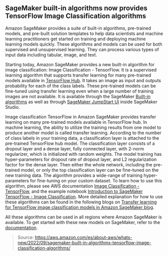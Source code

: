 ## SageMaker built-in algorithms now provides TensorFlow Image Classification algorithms

Amazon SageMaker provides a suite of built-in algorithms, pre-trained models, and pre-built solution templates to help data scientists and machine learning practitioners get started on training and deploying machine learning models quickly. These algorithms and models can be used for both supervised and unsupervised learning. They can process various types of input data including tabular, image, and text.

Starting today, Amazon SageMaker provides a new built-in algorithm for image classification: Image Classification - TensorFlow. It is a supervised learning algorithm that supports transfer learning for many pre-trained models available in [TensorFlow Hub](https://tfhub.dev/s?fine-tunable=yes&module-type=image-classification&subtype=module,placeholder&tf-version=tf2). It takes an image as input and outputs probability for each of the class labels. These pre-trained models can be fine-tuned using transfer learning even when a large number of training images are not available. It is available through the SageMaker [Built-in algorithms](https://docs.aws.amazon.com/sagemaker/latest/dg/algos.html) as well as through [SageMaker JumpStart UI](https://docs.aws.amazon.com/sagemaker/latest/dg/studio-jumpstart.html) inside SageMaker Studio. 

Image classification TensorFlow in Amazon SageMaker provides transfer learning on many pre-trained models available in TensorFlow hub. In machine learning, the ability to utilize the training results from one model to produce another model is called transfer learning. According to the number of class labels in your training data, a classification layer is attached to the pre-trained TensorFlow hub model. The classification layer consists of a dropout layer and a dense layer, fully connected layer, with 2-norm regularizer, which is initialized with random weights. The model training has hyper-parameters for dropout rate of dropout layer, and L2 regularization factor for the dense layer. Then either the whole network, including the pre-trained model, or only the top classification layer can be fine-tuned on the new training data. The algorithm provides a wide-range of training hyper-parameters for fine-tuning on your custom dataset.
To learn how to use this algorithm, please see AWS documentation [Image Classification - TensorFlow](https://docs.aws.amazon.com/sagemaker/latest/dg/image-classification-tensorflow.html), and the example notebook [Introduction to SageMaker TensorFlow - Image Classification](https://github.com/aws/amazon-sagemaker-examples/blob/main/introduction_to_amazon_algorithms/image_classification_tensorflow/Amazon_TensorFlow_Image_Classification.ipynb). More detailed explanation for how to use these algorithms can be found in the following blogs on [Transfer learning for TensorFlow image classification models in Amazon SageMaker blog](https://aws.amazon.com/blogs/machine-learning/transfer-learning-for-tensorflow-image-classification-models-in-amazon-sagemaker/).

All these algorithms can be used in all regions where Amazon SageMaker is available. To get started with these new models on SageMaker, refer to the [documentation](https://docs.aws.amazon.com/sagemaker/latest/dg/algos.html).

> Source: https://aws.amazon.com/es/about-aws/whats-new/2022/09/sagemaker-built-in-algorithms-tensorflow-image-classification-algorithms/